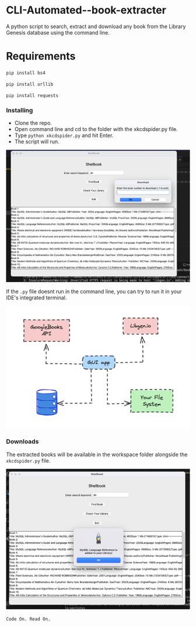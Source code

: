 # CLI-Automated--book-extracter
A python script to search, extract and download any book from the Library Genesis database using the command line. 

# Requirements
`pip install bs4`

`pip install urllib`

`pip install requests`



### Installing
* Clone the repo.
* Open command line and cd to the folder with the xkcdspider.py file.
* Type `python xkcdspider.py` and hit Enter.
* The script will run.

![ss](a.png?raw=true)

If the `.py` file doesnt run in the command line, you can try to run it in your IDE's integrated terminal.

![ss](c.png?raw=true)

### Downloads
The extracted books will be available in the workspace folder alongside the `xkcdspider.py` file.

![ss](b.png?raw=true)


`Code On. Read On.`
